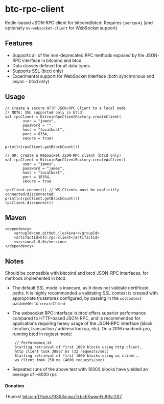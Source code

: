# btc-rpc-client
Kotlin-based JSON-RPC client for bitcoind/btcd. Requires `jsonrpc4j` (and optionally `nv-websocket-client` for WebSocket support)

## Features
 * Supports all of the non-deprecated RPC methods exposed by the JSON-RPC interface in bitcoind and btcd
 * Data classes defined for all data types
 * Supports SSL (btcd only)
 * Experimental support for WebSocket interface (both synchronous and async - btcd only)

## Usage

    // Create a secure HTTP JSON-RPC Client to a local node
    // NOTE: SSL supported only in btcd
    val rpcClient = BitcoinRpcClientFactory.createClient(
            user = "james",
            password = "",
            host = "localhost",
            port = 8334,
            secure = true)
            
    println(rpcClient.getBlockCount())
            
    // OR: Create a WebSocket JSON-RPC client (btcd only)
    val rpcClient = BitcoinRpcClientFactory.createWsClient(
            user = "james",
            password = "james",
            host = "localhost",
            port = 18334,
            secure = true

    rpcClient.connect() // WS Clients must be explicitly connected/disconnected
    println(rpcClient.getBlockCount())
    rpcClient.disconnect()
           

## Maven
    <dependency>
        <groupId>com.github.jleskovar</groupId>
        <artifactId>btc-rpc-client</artifactId>
        <version>1.0.0</version>
    </dependency>

## Notes

Should be compatible with bitcoind and btcd JSON-RPC interfaces, for methods implemented in btcd.
 * The default SSL mode is insecure, as it does not validate certificate paths. It is highly recommended a validating SSL context is created with appropriate truststores configured, by passing in the `sslContext` parameter to `createClient`
 * The websocket RPC interface in btcd offers superior performance compared to HTTP-based JSON-RPC, and is recommended for applications requiring heavy usage of the JSON-RPC interface (block iteration, transaction / address lookup, etc). On a 2016 macbook pro, running btcd in regtest mode:
 
        // Performance.kt
        Starting retrieval of first 1000 blocks using http client..
        http client took 30867 ms (32 requests/sec)
        Starting retrieval of first 1000 blocks using ws client..
        ws client took 250 ms (4000 requests/sec)
        
 * Repeated runs of the above test with 10000 blocks have yielded an average of ~8000 rps

#### Donation
Thanks! [bitcoin:17bxks7R353xniuuTkbsEXwwqFn96vr2X7](bitcoin:17bxks7R353xniuuTkbsEXwwqFn96vr2X7?label=beer%20fund)
